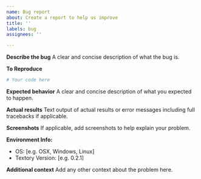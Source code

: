 ```yaml
---
name: Bug report
about: Create a report to help us improve
title: ''
labels: bug
assignees: ''

---
```


**Describe the bug**
A clear and concise description of what the bug is.

**To Reproduce**

```python
# Your code here

```

**Expected behavior**
A clear and concise description of what you expected to happen.

**Actual results**
Text output of actual results or error messages including full tracebacks if applicable.

**Screenshots**
If applicable, add screenshots to help explain your problem.

**Environment Info:**
 - OS: [e.g. OSX, Windows, Linux]
 - Textory Version: [e.g. 0.2.1]

**Additional context**
Add any other context about the problem here.
